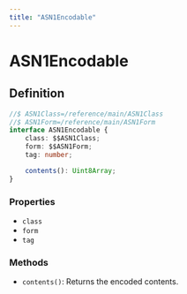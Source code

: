 ```yaml
---
title: "ASN1Encodable"
---
```


# ASN1Encodable

## Definition

```ts
//$ ASN1Class=/reference/main/ASN1Class
//$ ASN1Form=/reference/main/ASN1Form
interface ASN1Encodable {
	class: $$ASN1Class;
	form: $$ASN1Form;
	tag: number;

	contents(): Uint8Array;
}
```

### Properties

- `class`
- `form`
- `tag`

### Methods

- `contents()`: Returns the encoded contents.

